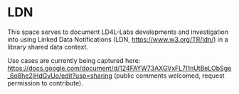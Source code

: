 # LDN
This space serves to document LD4L-Labs develepments and investigation into using Linked Data Notifications (LDN, https://www.w3.org/TR/ldn/) in a library shared data context.

Use cases are currently being captured here: https://docs.google.com/document/d/124FAYW73AXGVxFL7I1nUtBeLObSge_6o8he2jHdGvUo/edit?usp=sharing (public comments welcomed, request permission to contribute).
